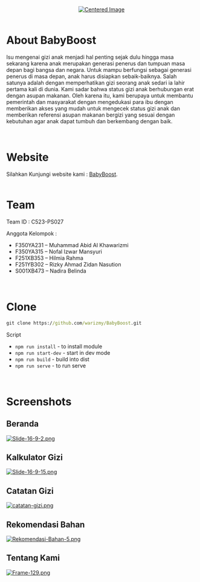 <div align="center">
  <a href="https://postimg.cc/KRYGxLQy" target="_blank">
    <img src="https://i.postimg.cc/02YbG0wr/Frame-30.png" alt="Centered Image">
  </a>
</div>
<br>

# About BabyBoost
<p>Isu mengenai gizi anak menjadi hal penting sejak dulu hingga masa sekarang karena anak merupakan generasi penerus dan tumpuan masa depan bagi bangsa dan negara. Untuk mampu berfungsi sebagai generasi penerus di 
masa depan, anak harus disiapkan sebaik-baiknya. Salah satunya adalah dengan memperhatikan gizi seorang anak sedari ia lahir pertama kali di dunia.
Kami sadar bahwa status gizi anak berhubungan erat dengan asupan makanan. Oleh karena itu, kami berupaya untuk membantu pemerintah dan masyarakat dengan mengedukasi para ibu dengan memberikan akses yang mudah untuk mengecek status gizi anak dan memberikan referensi asupan makanan bergizi yang sesuai dengan kebutuhan agar anak dapat tumbuh dan berkembang dengan baik.
</p>
<br>

# Website

Silahkan Kunjungi website kami : [BabyBoost](https://babyboost.netlify.app "BabyBoost").
<br>
<br>

# Team

Team ID : C523-PS027

Anggota Kelompok :

- F350YA231 – Muhammad Abid Al Khawarizmi
- F350YA315 – Nofal Izwar Mansyuri
- F251XB353 – Hilmia Rahma
- F251YB302 – Rizky Ahmad Zidan Nasution
- S001XB473 – Nadira Belinda
<br>

# Clone
```cmd
git clone https://github.com/warizmy/BabyBoost.git
```

Script
- `npm run install` - to install module
- `npm run start-dev` - start in dev mode
- `npm run build` - build into dist
- `npm run serve` - to run serve
<br>

# Screenshots

## Beranda

[![Slide-16-9-2.png](https://i.postimg.cc/MpMMMfSp/Slide-16-9-2.png)](https://postimg.cc/xXQTBC8w)

## Kalkulator Gizi

[![Slide-16-9-15.png](https://i.postimg.cc/NMjF7KHV/Slide-16-9-15.png)](https://postimg.cc/XZtnn7xc)

## Catatan Gizi

[![catatan-gizi.png](https://i.postimg.cc/xjyYTfNN/catatan-gizi.png)](https://postimg.cc/3WRztHB3)

## Rekomendasi Bahan

[![Rekomendasi-Bahan-5.png](https://i.postimg.cc/LsfwCDzg/Rekomendasi-Bahan-5.png)](https://postimg.cc/R3Sgqcpv)

## Tentang Kami

[![Frame-129.png](https://i.postimg.cc/2yfZdkCB/Frame-129.png)](https://postimg.cc/nj0rptjH)
